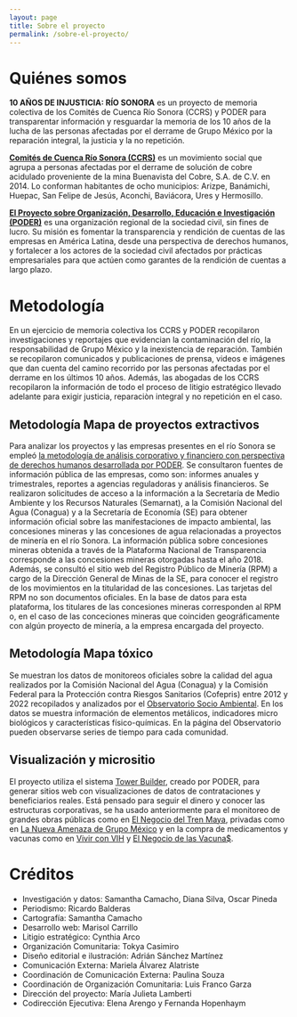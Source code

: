 ```yaml
---
layout: page
title: Sobre el proyecto
permalink: /sobre-el-proyecto/
---
```


# Quiénes somos

**10 AÑOS DE INJUSTICIA: RÍO SONORA** es un proyecto de memoria colectiva de los Comités de Cuenca Río Sonora (CCRS) y PODER para transparentar información y resguardar la memoria de los 10 años de la lucha de las personas afectadas por el derrame de Grupo México por la reparación integral, la justicia y la no repetición.

[**Comités de Cuenca Río Sonora (CCRS)**](https://comitescuencariosonora.wordpress.com/) es un movimiento social que agrupa a personas afectadas por el derrame de solución de cobre acidulado proveniente de la mina Buenavista del Cobre, S.A. de C.V. en 2014. Lo conforman habitantes de ocho municipios: Arizpe, Banámichi, Huepac, San Felipe de Jesús, Aconchi, Baviácora, Ures y Hermosillo.

[**El Proyecto sobre Organización, Desarrollo, Educación e Investigación (PODER)**](https://poderlatam.org/) es una organización regional de la sociedad civil, sin fines de lucro. Su misión es fomentar la transparencia y rendición de cuentas de las empresas en América Latina, desde una perspectiva de derechos humanos, y fortalecer a los actores de la sociedad civil afectados por prácticas empresariales para que actúen como garantes de la rendición de cuentas a largo plazo.

# Metodología

En un ejercicio de memoria colectiva los CCRS y PODER recopilaron investigaciones y reportajes que evidencian la contaminación del río, la responsabilidad de Grupo México y la inexistencia de reparación. También se recopilaron comunicados y publicaciones de prensa, videos e imágenes que dan cuenta del camino recorrido por las personas afectadas por el derrame en los últimos 10 años. Además, las abogadas de los CCRS recopilaron la información de todo el proceso de litigio estratégico llevado adelante para exigir justicia, reparaciòn integral y no repetición en el caso.

## Metodología Mapa de proyectos extractivos

Para analizar los proyectos y las empresas presentes en el río Sonora se empleó [la metodología de análisis corporativo y financiero con perspectiva de derechos humanos desarrollada por PODER](https://poderlatam.org/metodologia-de-poder-para-la-investigacion-estrategica/). Se consultaron fuentes de información pública de las empresas, como son: informes anuales y trimestrales, reportes a agencias reguladoras y análisis financieros. Se realizaron solicitudes de acceso a la información a la Secretaría de Medio Ambiente y los Recursos Naturales (Semarnat), a la Comisión Nacional del Agua (Conagua) y a la Secretaría de Economía (SE) para obtener información oficial sobre las manifestaciones de impacto ambiental, las concesiones mineras y las concesiones de agua relacionadas a proyectos de minería en el río Sonora. La información pública sobre concesiones mineras obtenida a través de la Plataforma Nacional de Transparencia corresponde a las concesiones mineras otorgadas hasta el año 2018. Además, se consultó el sitio web del Registro Público de Minería (RPM) a cargo de la Dirección General de Minas de la SE, para conocer el registro de los movimientos en la titularidad de las concesiones. Las tarjetas del RPM no son documentos oficiales. En la base de datos para esta plataforma, los titulares de las concesiones mineras corresponden al RPM o, en el caso de las conceciones mineras que coinciden geográficamente con algún proyecto de minería, a la empresa encargada del proyecto.

## Metodología Mapa tóxico

Se muestran los datos de monitoreos oficiales sobre la calidad del agua realizados por la Comisión Nacional del Agua (Conagua) y la Comisión Federal para la Protección contra Riesgos Sanitarios (Cofepris) entre 2012 y 2022 recopilados y analizados por el [Observatorio Socio Ambiental](https://observatorio-socio-ambiental.mx/data/calidad.html#Data). En los datos se muestra información de elementos metálicos, indicadores micro biológicos y características físico-químicas. En la página del Observatorio pueden observarse series de tiempo para cada comunidad.

## Visualización y micrositio

El proyecto utiliza el sistema [Tower Builder](https://towerbuilder.readthedocs.io/es/latest/index.html), creado por PODER, para generar sitios web con visualizaciones de datos de contrataciones y beneficiarios reales. Está pensado para seguir el dinero y conocer las estructuras corporativas, se ha usado anteriormente para el monitoreo de grandes obras públicas como en [El Negocio del Tren Maya](https://trenmaya.poderlatam.org/#/), privadas como en [La Nueva Amenaza de Grupo México](https://poderlatam.org/project/la-nueva-amenaza-de-grupo-mexico/) y en la compra de medicamentos y vacunas como en [Vivir con VIH](https://vivirconvih.org/) y [El Negocio de las Vacuna$](https://poderlatam.org/el-negocio-de-las-vacunas/#/vacunas-2023/).

# Créditos

-	Investigación y datos: Samantha Camacho, Diana Silva, Oscar Pineda
-	Periodismo: Ricardo Balderas
-	Cartografía: Samantha Camacho
-	Desarrollo web: Marisol Carrillo
-	Litigio estratégico: Cynthia Arco
-	Organización Comunitaria: Tokya Casimiro
-	Diseño editorial e ilustración: Adrián Sánchez Martínez
-	Comunicación Externa: Mariela Álvarez Alatriste
-	Coordinación de Comunicación Externa: Paulina Souza
-	Coordinación de Organización Comunitaria: Luis Franco Garza
-	Dirección del proyecto: María Julieta Lamberti
-	Codirección Ejecutiva: Elena Arengo y Fernanda Hopenhaym
<br>
<br>
